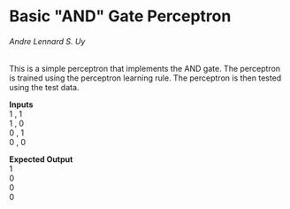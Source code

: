 # Basic "AND" Gate Perceptron 
###### Andre Lennard S. Uy

This is a simple perceptron that implements the AND gate. The perceptron is trained using the perceptron learning rule. The perceptron is then tested using the test data.

**Inputs**   
1 , 1  
1 , 0  
0 , 1  
0 , 0

**Expected Output**  
1  
0  
0  
0

